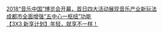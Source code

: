   
[2018“音乐中国”博览会开幕，首日四大活动展现音乐产业新玩法](http://www.dianyue.me/archives/808/jv81nr3up4o4zemu/)  
[成都市全面增强“五中心一枢纽”功能](http://www.dianyue.me/archives/212/6ln3fuafkg068dqw/)  
[【3X3 新享计划】年轻，就享不一样！](http://www.dianyue.me/archives/860/9jjmrymz2kuc33s4/)